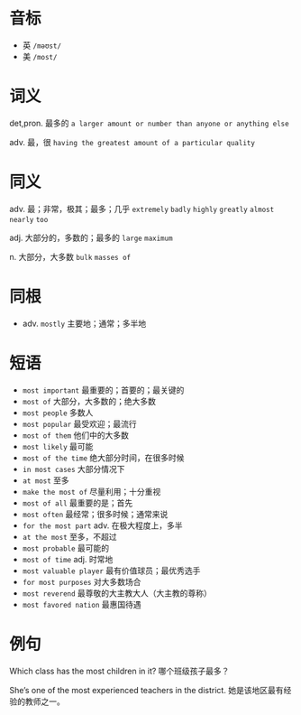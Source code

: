 # 音标

- 英 `/məʊst/`
- 美 `/most/`

# 词义

det,pron. 最多的
`a larger amount or number than anyone or anything else`

adv. 最，很
`having the greatest amount of a particular quality`

# 同义

adv. 最；非常，极其；最多；几乎
`extremely` `badly` `highly` `greatly` `almost` `nearly` `too`

adj. 大部分的，多数的；最多的
`large` `maximum`

n. 大部分，大多数
`bulk` `masses of`

# 同根

- adv. `mostly` 主要地；通常；多半地

# 短语

- `most important` 最重要的；首要的；最关键的
- `most of` 大部分，大多数的；绝大多数
- `most people` 多数人
- `most popular` 最受欢迎；最流行
- `most of them` 他们中的大多数
- `most likely` 最可能
- `most of the time` 绝大部分时间，在很多时候
- `in most cases` 大部分情况下
- `at most` 至多
- `make the most of` 尽量利用；十分重视
- `most of all` 最重要的是；首先
- `most often` 最经常；很多时候；通常来说
- `for the most part` adv. 在极大程度上，多半
- `at the most` 至多，不超过
- `most probable` 最可能的
- `most of time` adj. 时常地
- `most valuable player` 最有价值球员；最优秀选手
- `for most purposes` 对大多数场合
- `most reverend` 最尊敬的大主教大人（大主教的尊称）
- `most favored nation` 最惠国待遇

# 例句

Which class has the most children in it?
哪个班级孩子最多？

She’s one of the most experienced teachers in the district.
她是该地区最有经验的教师之一。



